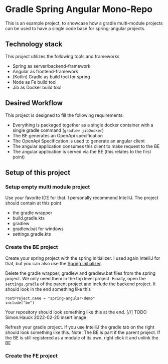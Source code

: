 # Gradle Spring Angular Mono-Repo

This is an example project, to showcase how a gradle multi-module projects can be used to have a single code base for
spring-angular projects.

## Technology stack

This project utilizes the following tools and frameworks

- Spring as server/backend-framework
- Angular as frontend-framework
- (Kotlin) Gradle as build tool for spring
- Node as Fe build tool
- Jib as Docker build tool

## Desired Workflow

This project is designed to fill the following requirements:

- Everything is packaged together as a single docker container with a single gradle command (`gradlew jibDocker`)
- The BE generates an OpenApi specification
- The OpenApi Specification is used to generate an angular client
- The angular application consumes this client to make request to the BE
- The angular application is served via the BE (this relates to the first point)

## Setup of this project

### Setup empty multi module project

Use your favorite IDE for that. I personally recommend IntelliJ. The project should contain at this point

- the gradle wrapper
- build.gradle.kts
- gradlew
- gradlew.bat for windows
- settings.gradle.kts

### Create the BE project

Create your spring project with the spring initializer. I used again IntelliJ for that, but you can also use
the [Spring Initializer](https://start.spring.io/).

Delete the gradle wrapper, gradlew and gradlew.bat files from the spring project. We only need them in the top level
project. Finally, open the ``settings.gradle`` of the parent project and include the backend project. It should look in
the end something like this

````shell
rootProject.name = "spring-angular-demo"
include("be")
````

Your repository should look something like this at the end.
[//] TODO Simon.Hauck 2022-02-20 insert image

Refresh your gradle project. If you use IntelliJ the gradle tab on the right should look something like this. Note: The
BE is part if the parent project. If the BE is still registered as a module of its own, right click it and unlink the BE

### Create the FE project


